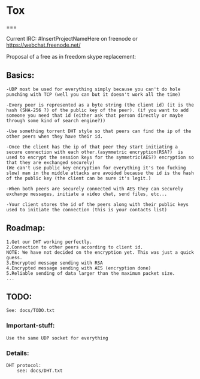 # Tox
===

Current IRC: #InsertProjectNameHere
on freenode or https://webchat.freenode.net/


Proposal of a free as in freedom skype replacement:

## Basics:

    -UDP most be used for everything simply because you can't do hole punching with TCP (well you can but it doesn't work all the time)
    
    -Every peer is represented as a byte string (the client id) (it is the hash (SHA-256 ?) of the public key of the peer). (if you want to add someone you need that id (either ask that person directly or maybe through some kind of search engine?))
    
    -Use something torrent DHT style so that peers can find the ip of the other peers when they have their id.
    
    -Once the client has the ip of that peer they start initiating a secure connection with each other.(asymmetric encryption(RSA?)  is used to encrypt the session keys for the symmetric(AES?) encryption so that they are exchanged securely) 
    (We can't use public key encryption for everything it's too fucking slow) man in the middle attacks are avoided because the id is the hash of the public key (the client can be sure it's legit.)
    
    -When both peers are securely connected with AES they can securely exchange messages, initiate a video chat, send files, etc...
    
    -Your client stores the id of the peers along with their public keys used to initiate the connection (this is your contacts list)

## Roadmap: ##

    1.Get our DHT working perfectly.
    2.Connection to other peers according to client id.
    NOTE: We have not decided on the encryption yet. This was just a quick guess.
    3.Encrypted message sending with RSA
    4.Encrypted message sending with AES (encryption done)
    5.Reliable sending of data larger than the maximum packet size.
    ...

## TODO: ##
    
    See: docs/TODO.txt

### Important-stuff:

    Use the same UDP socket for everything

### Details: ###

    DHT protocol:
        see: docs/DHT.txt
    

